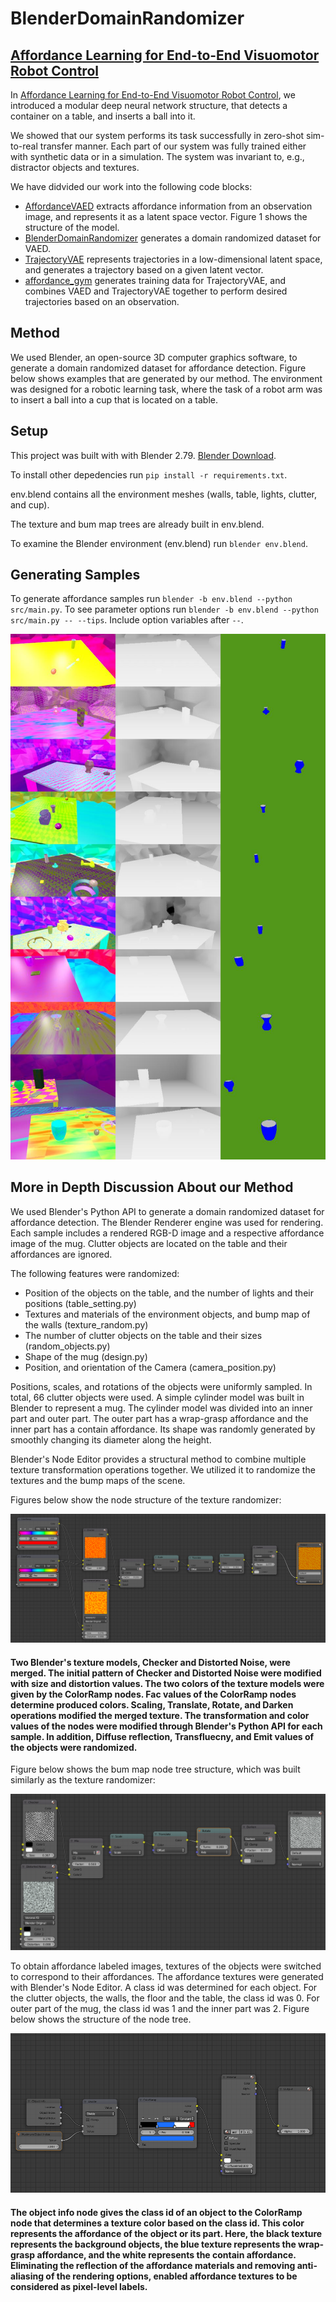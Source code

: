 # BlenderDomainRandomizer

## [Affordance Learning for End-to-End Visuomotor Robot Control](TODO)

In [Affordance Learning for End-to-End Visuomotor Robot Control](TODO), we introduced a modular deep neural network structure, 
that detects a container on a table, and inserts a ball into it.

We showed that our system performs its task successfully in zero-shot sim-to-real transfer manner.
Each part of our system was fully trained either with synthetic data or in a simulation.
The system was invariant to, e.g., distractor objects and textures.

We have didvided our work into the following code blocks:

* [AffordanceVAED](https://github.com/gamleksi/AffordanceVAED) extracts affordance information from an observation image, and represents it as a latent space vector. 
Figure 1 shows the structure of the model.
* [BlenderDomainRandomizer](https://github.com/gamleksi/BlenderDomainRandomizer) generates  a domain randomized dataset for VAED.
* [TrajectoryVAE](https://github.com/gamleksi/TrajectoryVAE) represents trajectories in a low-dimensional latent space, and generates a trajectory based on a given latent vector.
* [affordance_gym](https://github.com/gamleksi/affordance_gym) generates training data for TrajectoryVAE, and combines VAED and TrajectoryVAE together to perform desired trajectories based on an observation.

## Method

We used Blender, an open-source 3D computer graphics software, to generate a domain randomized dataset for affordance detection. 
Figure below shows examples that are generated by our method.
The environment was designed for a robotic learning task, where the task of a robot arm was
to insert a ball into a cup that is located on a table.

## Setup

This project was built with with Blender 2.79. [Blender Download](https://www.blender.org/download/).

To install other depedencies run ```pip install -r requirements.txt```.

env.blend contains all the environment meshes (walls, table, lights, clutter, and cup).

The texture and bum map trees are already built in env.blend.

To examine the Blender environment (env.blend) run ```blender env.blend```.

## Generating Samples

To generate affordance samples run ```blender -b env.blend --python src/main.py```. 
To see parameter options run ```blender -b env.blend --python src/main.py -- --tips```. 
Include option variables after ```--```. 

![A light source environment](images/blender_example.jpg?raw=true "Samples of the dataset")

## More in Depth Discussion About our Method

We used Blender's Python API to generate a domain randomized dataset for affordance detection. The Blender Renderer engine was used for rendering. Each sample includes a rendered RGB-D image and a respective affordance image of the mug. Clutter objects are located on the table and their affordances are ignored.

The following features were randomized:

* Position of the objects on the table, and the number of lights and their positions (table_setting.py)
* Textures and materials of the environment objects, and bump map of the walls  (texture_random.py)
* The number of clutter objects on the table and their sizes (random_objects.py)
* Shape of the mug (design.py)
* Position, and orientation of the Camera (camera_position.py)

Positions, scales, and rotations of the objects were uniformly sampled. In total, 66 clutter objects were used.
A simple cylinder model was built in Blender to represent a mug. The cylinder model was divided into an inner
part and outer part. 
The outer part has a wrap-grasp affordance and the inner part has a contain affordance. Its shape was randomly generated by smoothly changing its diameter along the height.

Blender's Node Editor provides a structural method to combine multiple texture transformation operations together.
We utilized it to randomize the textures and the bump maps of the scene.

Figures below show the node structure of the texture randomizer:

![A light source environment](images/node_textures.png?raw=true "Bump Map randomizer")

#### Two Blender's texture models, Checker and Distorted Noise, were merged. The initial pattern of Checker and Distorted Noise were modified with size and distortion values. The two colors of the texture models were given by the ColorRamp nodes. Fac values of the ColorRamp nodes determine produced colors. Scaling, Translate, Rotate, and Darken operations modified the merged texture. The transformation and color values of the nodes were modified through Blender's Python API for each sample. In addition, Diffuse reflection, Transfluecny, and Emit values of the objects were randomized.

Figure below shows the bum map node tree structure, which was built similarly as the texture randomizer:

![A light source environment](images/bump_textures.png?raw=true "Bump Map randomizer")

To obtain affordance labeled images, textures of the objects were switched to correspond to their affordances. The affordance textures were generated with Blender's Node Editor. A class id was determined for each object. For the clutter objects, the walls, the floor and the table, the class id was 0. For outer part of the mug, the class id was 1 and the inner part was 2. Figure below shows the structure of the node tree. 

![A light source environment](images/nodes.png?raw=true "Affordances")

#### The object info node gives the class id of an object to the ColorRamp node that determines a texture color based on the class id. This color represents the affordance of the object or its part. Here, the black texture represents the background objects, the blue texture represents the wrap-grasp affordance, and the white represents the contain affordance. Eliminating the reflection of the affordance materials and removing anti-aliasing of the rendering options, enabled affordance textures to be considered as pixel-level labels.


